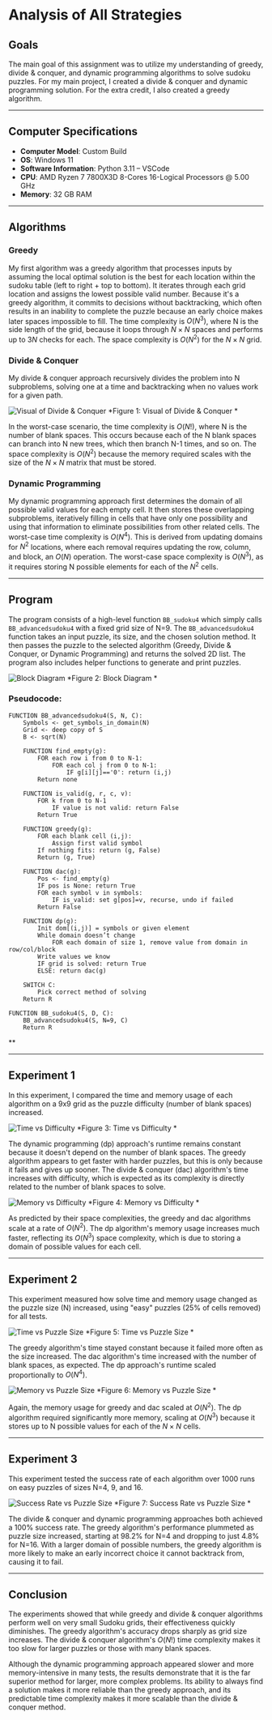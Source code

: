 # Analysis of All Strategies

## Goals
The main goal of this assignment was to utilize my understanding of greedy, divide & conquer, and dynamic programming algorithms to solve sudoku puzzles. For my main project, I created a divide & conquer and dynamic programming solution. For the extra credit, I also created a greedy algorithm.

***

## Computer Specifications
* **Computer Model**: Custom Build 
* **OS**: Windows 11 
* **Software Information**: Python 3.11 – VSCode 
* **CPU**: AMD Ryzen 7 7800X3D 8-Cores 16-Logical Processors @ 5.00 GHz 
* **Memory**: 32 GB RAM 

***

## Algorithms

### Greedy
My first algorithm was a greedy algorithm that processes inputs by assuming the local optimal solution is the best for each location within the sudoku table (left to right + top to bottom). It iterates through each grid location and assigns the lowest possible valid number. Because it's a greedy algorithm, it commits to decisions without backtracking, which often results in an inability to complete the puzzle because an early choice makes later spaces impossible to fill. The time complexity is $O(N^3)$, where N is the side length of the grid, because it loops through $N \times N$ spaces and performs up to $3N$ checks for each. The space complexity is $O(N^2)$ for the $N \times N$ grid.

### Divide & Conquer
My divide & conquer approach recursively divides the problem into N subproblems, solving one at a time and backtracking when no values work for a given path.

![Visual of Divide & Conquer](figure1.png)
*Figure 1: Visual of Divide & Conquer *

In the worst-case scenario, the time complexity is $O(N!)$, where N is the number of blank spaces. This occurs because each of the N blank spaces can branch into N new trees, which then branch N-1 times, and so on. The space complexity is $O(N^2)$ because the memory required scales with the size of the $N \times N$ matrix that must be stored.

### Dynamic Programming
My dynamic programming approach first determines the domain of all possible valid values for each empty cell. It then stores these overlapping subproblems, iteratively filling in cells that have only one possibility and using that information to eliminate possibilities from other related cells. The worst-case time complexity is $O(N^4)$. This is derived from updating domains for $N^2$ locations, where each removal requires updating the row, column, and block, an $O(N)$ operation. The worst-case space complexity is $O(N^3)$, as it requires storing N possible elements for each of the $N^2$ cells.

***

## Program
The program consists of a high-level function `BB_sudoku4` which simply calls `BB_advancedsudoku4` with a fixed grid size of N=9. The `BB_advancedsudoku4` function takes an input puzzle, its size, and the chosen solution method. It then passes the puzzle to the selected algorithm (Greedy, Divide & Conquer, or Dynamic Programming) and returns the solved 2D list. The program also includes helper functions to generate and print puzzles.

![Block Diagram](figure2.png)
*Figure 2: Block Diagram *

### Pseudocode:
```
FUNCTION BB_advancedsudoku4(S, N, C):
    Symbols <- get_symbols_in_domain(N)
    Grid <- deep copy of S
    B <- sqrt(N)
    
    FUNCTION find_empty(g):
        FOR each row i from 0 to N-1:
            FOR each col j from 0 to N-1:
                IF g[i][j]=='0': return (i,j)
        Return none

    FUNCTION is_valid(g, r, c, v):
        FOR k from 0 to N-1
            IF value is not valid: return False
        Return True

    FUNCTION greedy(g):
        FOR each blank cell (i,j):
            Assign first valid symbol
        If nothing fits: return (g, False)
        Return (g, True)

    FUNCTION dac(g):
        Pos <- find_empty(g)
        IF pos is None: return True
        FOR each symbol v in symbols:
            IF is_valid: set g[pos]=v, recurse, undo if failed
        Return False

    FUNCTION dp(g):
        Init dom[(i,j)] = symbols or given element
        While domain doesn’t change
            FOR each domain of size 1, remove value from domain in row/col/block
        Write values we know
        IF grid is solved: return True
        ELSE: return dac(g)

    SWITCH C:
        Pick correct method of solving
    Return R

FUNCTION BB_sudoku4(S, D, C):
    BB_advancedsudoku4(S, N=9, C)
    Return R
```
**

***

## Experiment 1
In this experiment, I compared the time and memory usage of each algorithm on a 9x9 grid as the puzzle difficulty (number of blank spaces) increased.

![Time vs Difficulty](figure3.png)
*Figure 3: Time vs Difficulty *

The dynamic programming (dp) approach's runtime remains constant because it doesn't depend on the number of blank spaces. The greedy algorithm appears to get faster with harder puzzles, but this is only because it fails and gives up sooner. The divide & conquer (dac) algorithm's time increases with difficulty, which is expected as its complexity is directly related to the number of blank spaces to solve.

![Memory vs Difficulty](figure4.png)
*Figure 4: Memory vs Difficulty *

As predicted by their space complexities, the greedy and dac algorithms scale at a rate of $O(N^2)$. The dp algorithm's memory usage increases much faster, reflecting its $O(N^3)$ space complexity, which is due to storing a domain of possible values for each cell.

***

## Experiment 2
This experiment measured how solve time and memory usage changed as the puzzle size (N) increased, using "easy" puzzles (25% of cells removed) for all tests.

![Time vs Puzzle Size](figure5.png)
*Figure 5: Time vs Puzzle Size *

The greedy algorithm's time stayed constant because it failed more often as the size increased. The dac algorithm's time increased with the number of blank spaces, as expected. The dp approach's runtime scaled proportionally to $O(N^4)$.

![Memory vs Puzzle Size](figure6.png)
*Figure 6: Memory vs Puzzle Size *

Again, the memory usage for greedy and dac scaled at $O(N^2)$. The dp algorithm required significantly more memory, scaling at $O(N^3)$ because it stores up to N possible values for each of the $N \times N$ cells.

***

## Experiment 3
This experiment tested the success rate of each algorithm over 1000 runs on easy puzzles of sizes N=4, 9, and 16.

![Success Rate vs Puzzle Size](figure7.png)
*Figure 7: Success Rate vs Puzzle Size *

The divide & conquer and dynamic programming approaches both achieved a 100% success rate. The greedy algorithm's performance plummeted as puzzle size increased, starting at 98.2% for N=4 and dropping to just 4.8% for N=16. With a larger domain of possible numbers, the greedy algorithm is more likely to make an early incorrect choice it cannot backtrack from, causing it to fail.

***

## Conclusion
The experiments showed that while greedy and divide & conquer algorithms perform well on very small Sudoku grids, their effectiveness quickly diminishes. The greedy algorithm's accuracy drops sharply as grid size increases. The divide & conquer algorithm's $O(N!)$ time complexity makes it too slow for larger puzzles or those with many blank spaces.

Although the dynamic programming approach appeared slower and more memory-intensive in many tests, the results demonstrate that it is the far superior method for larger, more complex problems. Its ability to always find a solution makes it more reliable than the greedy approach, and its predictable time complexity makes it more scalable than the divide & conquer method.
